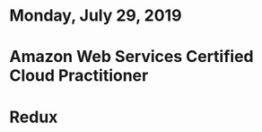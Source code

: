 Monday, July 29, 2019
====================
# Amazon Web Services Certified Cloud Practitioner
# Redux 